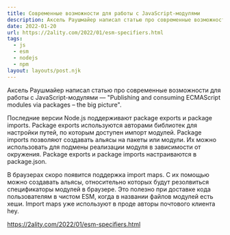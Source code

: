```yaml
---
title: Cовременные возможности для работы с JavaScript-модулями
description: Аксель Раушмайер написал статью про современные возможности для работы с JavaScript-модулями
date: 2022-01-20
url: https://2ality.com/2022/01/esm-specifiers.html
tags:
  - js 
  - esm 
  - nodejs 
  - npm
layout: layouts/post.njk
---
```

Аксель Раушмайер написал статью про современные возможности для работы с JavaScript-модулями — "Publishing and consuming ECMAScript modules via packages – the big picture".

Последние версии Node.js поддерживают package exports и package imports. Package exports используются авторами библиотек для настройки путей, по которым доступен импорт модулей. Package imports позволяют создавать альясы на пакеты или модули. Их можно использовать для подмены реализации модуля в зависимости от окружения. Package exports и package imports настраиваются в package.json.

В браузерах скоро появится поддержка import maps. С их помощью можно создавать альясы, относительно которых будут резолвиться спецификаторы модулей в браузере. Это полезно при доставке кода пользователям в чистом ESM, когда в названии файлов модулей есть хеши. Import maps уже используют в проде авторы почтового клиента hey.

https://2ality.com/2022/01/esm-specifiers.html
